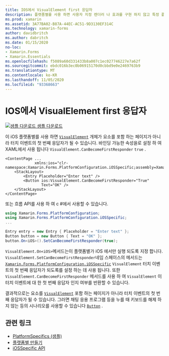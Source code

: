```yaml
---
title: IOS에서 VisualElement first 응답자
description: 플랫폼별를 사용 하면 사용자 지정 렌더러 나 효과를 구현 하지 않고 특정 플랫폼 에서만 사용할 수 있는 기능을 사용할 수 있습니다. 이 문서에서는 VisualElement 개체가 터치 이벤트의 첫 번째 응답자가 될 수 있도록 하는 iOS 플랫폼별를 사용 하는 방법을 설명 합니다.
ms.prod: xamarin
ms.assetid: 3A77BA02-B87A-44EC-AC51-9D3130EF314C
ms.technology: xamarin-forms
author: davidbritch
ms.author: dabritch
ms.date: 01/15/2020
no-loc:
- Xamarin.Forms
- Xamarin.Essentials
ms.openlocfilehash: f5089a60d331433b8a007c1ec027746227e7a62f
ms.sourcegitcommit: ebdc016b3ec0b06915170d0cbbd9e0e2469763b9
ms.translationtype: MT
ms.contentlocale: ko-KR
ms.lasthandoff: 11/05/2020
ms.locfileid: "93368663"
---
```

# <a name="visualelement-first-responder-on-ios"></a>IOS에서 VisualElement first 응답자

[![샘플 다운로드](~/media/shared/download.png) 샘플 다운로드](/samples/xamarin/xamarin-forms-samples/userinterface-platformspecifics)

이 iOS 플랫폼별를 사용 하면 [`VisualElement`](xref:Xamarin.Forms.VisualElement) 개체가 요소를 포함 하는 페이지가 아니라 터치 이벤트의 첫 번째 응답자가 될 수 있습니다. 바인딩 가능한 속성을로 설정 하 여 XAML에서 사용 됩니다 `VisualElement.CanBecomeFirstResponder` `true` .

```xaml
<ContentPage ...
             xmlns:ios="clr-namespace:Xamarin.Forms.PlatformConfiguration.iOSSpecific;assembly=Xamarin.Forms.Core">
    <StackLayout>
        <Entry Placeholder="Enter text" />
        <Button ios:VisualElement.CanBecomeFirstResponder="True"
                Text="OK" />
    </StackLayout>
</ContentPage>
```

또는 흐름 API를 사용 하 여 c #에서 사용할 수 있습니다.

```csharp
using Xamarin.Forms.PlatformConfiguration;
using Xamarin.Forms.PlatformConfiguration.iOSSpecific;
...

Entry entry = new Entry { Placeholder = "Enter text" };
Button button = new Button { Text = "OK" };
button.On<iOS>().SetCanBecomeFirstResponder(true);
```

`VisualElement.On<iOS>`메서드는이 플랫폼별가 iOS 에서만 실행 되도록 지정 합니다. `VisualElement.SetCanBecomeFirstResponder`네임 스페이스의 메서드는 [`Xamarin.Forms.PlatformConfiguration.iOSSpecific`](xref:Xamarin.Forms.PlatformConfiguration.iOSSpecific) `VisualElement` 터치 이벤트의 첫 번째 응답자가 되도록를 설정 하는 데 사용 됩니다. 또한 `VisualElement.CanBecomeFirstResponder` 메서드를 사용 하 여 `VisualElement` 이 터치 이벤트에 대 한 첫 번째 응답자 인지 여부를 반환할 수 있습니다.

결과적으로는 요소를 [`VisualElement`](xref:Xamarin.Forms.VisualElement) 포함 하는 페이지가 아니라 터치 이벤트의 첫 번째 응답자가 될 수 있습니다. 그러면 채팅 응용 프로그램 등을 누를 때 키보드를 해제 하지 않는 등의 시나리오를 사용할 수 있습니다 [`Button`](xref:Xamarin.Forms.Button) .

## <a name="related-links"></a>관련 링크

- [PlatformSpecifics (샘플)](/samples/xamarin/xamarin-forms-samples/userinterface-platformspecifics)
- [플랫폼별 만들기](~/xamarin-forms/platform/platform-specifics/index.md#creating-platform-specifics)
- [iOSSpecific API](xref:Xamarin.Forms.PlatformConfiguration.iOSSpecific)